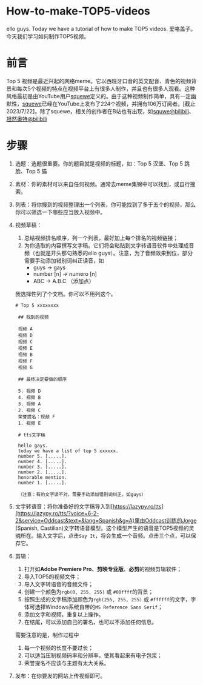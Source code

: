 # How-to-make-TOP5-videos
ello guys. Today we have a tutorial of how to make TOP5 videos. 爱咯盖子。今天我们学习如何制作TOP5视频。

# 前言

Top 5 视频是最近兴起的网络meme。它以西班牙口音的英文配音、青色的视频背景和每次5个视频的特点在视频平台上有很多人制作，并且也有很多人观看。这种风格最初是由YouTube用户[squewe](https://www.youtube.com/@squewe)定义的。由于这种视频制作简单，具有一定幽默性，[squewe](https://www.youtube.com/@squewe)已经在YouTube上发布了224个视频，并拥有106万订阅者。[截止2023/7/22]。除了squewe，相关的创作者在B站也有出现，如[squwe@bilibili](https://space.bilibili.com/1211770205)、[坦然奥特@bilibili](https://space.bilibili.com/2014827662)

# 步骤

1. 选题：选题很重要。你的题目就是视频的标题，如：Top 5 汉堡、Top 5 跳脸、Top 5 猫  
2. 素材：你的素材可以来自任何视频。通常去meme集锦中可以找到，或自行搜索。  
3. 列表：将你搜到的视频整理出一个列表，你可能找到了多于五个的视频，那么你可以筛选一下哪些应当放入视频中。  
4. 视频草稿：
   1. 总结视频排名顺序，列一个列表，最好加上每个排名的视频链接；
   2. 为你选取的内容撰写文字稿。它们将会粘贴到文字转语音软件中处理成音频（也就是开头那句熟悉的ello guys）。注意，为了音频效果到位，部分需要手动添加错别词纠正读音，如  
        - guys -> gays
        - number [n] -> numero [n]
        - ABC -> A.B.C   （添加点）
   
   我选择性列了个文档。你可以不用列这个。
   ```
   # Top 5 xxxxxxxx

    ## 找到的视频

    视频 A
    视频 D
    视频 C
    视频 E
    视频 B
    视频 F
    视频 G

    ## 最终决定要做的顺序

    5. 视频 D
    4. 视频 B
    3. 视频 A
    2. 视频 C
    荣誉提名：视频 F
    1. 视频 E

    # tts文字稿

    hello gays.
    today we have a list of top 5 xxxxxx.
    number 5. [.....]. 
    number 4. [.....].
    number 3. [.....].
    number 2. [.....].
    honorable mention.
    number 1. [.....].

    （注意：有的文字读不对，需要手动添加错别词纠正，如guys）
   ```

5. 文字转语音：将你准备好的文字稿导入到[https://lazypy.ro/tts](https://lazypy.ro/tts/?voice=6-2-2&service=Oddcast&text=&lang=Spanish&g=A)里由Oddcast训练的Jorge (Spanish, Castilian)文字转语音模型。这个模型产生的语音是TOP5视频的灵魂所在。输入文字后，点击`Say It`，将会生成一个音频。点击三个点，可以保存它。  
6. 剪辑：
   1. 打开如**Adobe Premiere Pro**、**剪映专业版**、**必剪**的视频剪辑软件；  
   2. 导入TOP5的视频文件；  
   3. 导入文字转语音的音频文件；  
   4. 创建一个颜色为`rgb(0, 255, 255)` 或 `#00ffff`的背景；  
   5. 按照生成的文字稿添加颜色为`rgb(255, 255, 255)` 或 `#ffffff`的文字，字体可选择Windows系统自带的`MS Reference Sans Serif`；  
   6. 添加文字和视频，重复以上操作。  
   7. 在结尾，可以添加自己的署名，也可以不添加任何信息。  
   
   需要注意的是，制作过程中

   1. 每一个视频的长度不要过长；  
   2. 可以适当压制视频码率和分辨率，使其看起来有电子包浆；  
   3. 荣誉提名不应该与主题有太大关系。  
7. 发布：在你要发的网站上传视频即可。